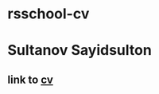 # rsschool-cv
# Sultanov Sayidsulton
## link to [cv](https://drgenezis.github.io/rsschool-cv/cv.html)

